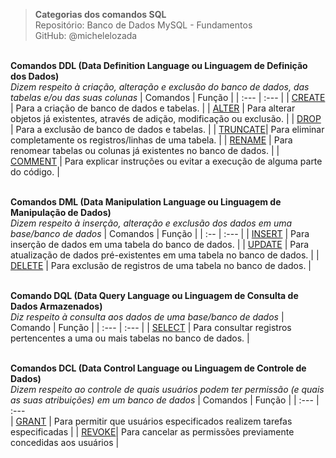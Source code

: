 > **Categorias dos comandos SQL**  
> Repositório: Banco de Dados MySQL - Fundamentos   
> GitHub: @michelelozada
&nbsp;
     
&nbsp;   
**Comandos DDL (Data Definition Language ou Linguagem de Definição dos Dados)**   
*Dizem respeito à criação, alteração e exclusão do banco de dados, das tabelas e/ou das suas colunas*
| Comandos | Função                                                                          |
| :---     | :---                                                                            |
| [CREATE](https://github.com/michelelozada/Banco-de-Dados-MySQL-Fundamentos/blob/main/files/03-Criando-bd-e-tabelas.md)         | Para a criação de banco de dados e tabelas.                                     |
| [ALTER](https://github.com/michelelozada/Banco-de-Dados-MySQL-Fundamentos/blob/main/files/07-Alterando-estrutura-tabela.md)    | Para alterar objetos já existentes, através de adição, modificação ou exclusão. |
| [DROP](https://github.com/michelelozada/Banco-de-Dados-MySQL-Fundamentos/blob/main/files/04-Excluindo-bd-e-tabelas.md)         | Para a exclusão de banco de dados e tabelas.                                    |
| [TRUNCATE](https://github.com/michelelozada/Banco-de-Dados-MySQL-Fundamentos/blob/main/files/15-Eliminando-registros-tabela.md)| Para eliminar completamente os registros/linhas de uma tabela.                  |
| [RENAME](https://github.com/michelelozada/Banco-de-Dados-MySQL-Fundamentos/blob/main/files/08-Alterando-nome-tabelas.md)       | Para renomear tabelas ou colunas já existentes no banco de dados.               |
| [COMMENT](https://github.com/michelelozada/Banco-de-Dados-MySQL-Fundamentos/blob/main/files/32-Comentando-codigo-SQL.md)       | Para explicar instruções ou evitar a execução de alguma parte do código.        |

&nbsp;
&nbsp;   
**Comandos DML (Data Manipulation Language ou Linguagem de Manipulação de Dados)**     
*Dizem respeito à inserção, alteração e exclusão dos dados em uma base/banco de dados*
| Comandos | Função                                                                    |
| :--      | :---                                                                      |
| [INSERT](https://github.com/michelelozada/Banco-de-Dados-MySQL-Fundamentos/blob/main/files/09-Inserindo-valores-tabela.md)    | Para inserção de dados em uma tabela do banco de dados.                   |
| [UPDATE](https://github.com/michelelozada/Banco-de-Dados-MySQL-Fundamentos/blob/main/files/14-Atualizando-valores-tabela.md)  | Para atualização de dados pré-existentes em uma tabela no banco de dados. |
| [DELETE](https://github.com/michelelozada/Banco-de-Dados-MySQL-Fundamentos/blob/main/files/15-Eliminando-registros-tabela.md) | Para exclusão de registros de uma tabela no banco de dados.               |

&nbsp;
&nbsp;   
**Comando DQL (Data Query Language ou Linguagem de Consulta de Dados Armazenados)**     
*Diz respeito à consulta aos dados de uma base/banco de dados*
| Comando | Função                                                       |
| :---    | :---                                                         |
| [SELECT](https://github.com/michelelozada/Banco-de-Dados-MySQL-Fundamentos/blob/main/files/10-Consultando-valores-tabela.md)  | Para consultar registros pertencentes a uma ou mais tabelas no banco de dados. |

&nbsp;
&nbsp;   
**Comandos DCL (Data Control Language ou Linguagem de Controle de Dados)**  
*Dizem respeito ao controle de quais usuários podem ter permissão (e quais as suas atribuições) em um banco de dados*
| Comandos | Função                                                       |
| :---     | :---    
| [GRANT](https://github.com/michelelozada/Banco-de-Dados-MySQL-Fundamentos/blob/main/files/33-Privilegios-de-acesso.md) | Para permitir que usuários especificados realizem tarefas especificadas |
| [REVOKE](https://github.com/michelelozada/Banco-de-Dados-MySQL-Fundamentos/blob/main/files/33-Privilegios-de-acesso.md)| Para cancelar as permissões previamente concedidas aos usuários |